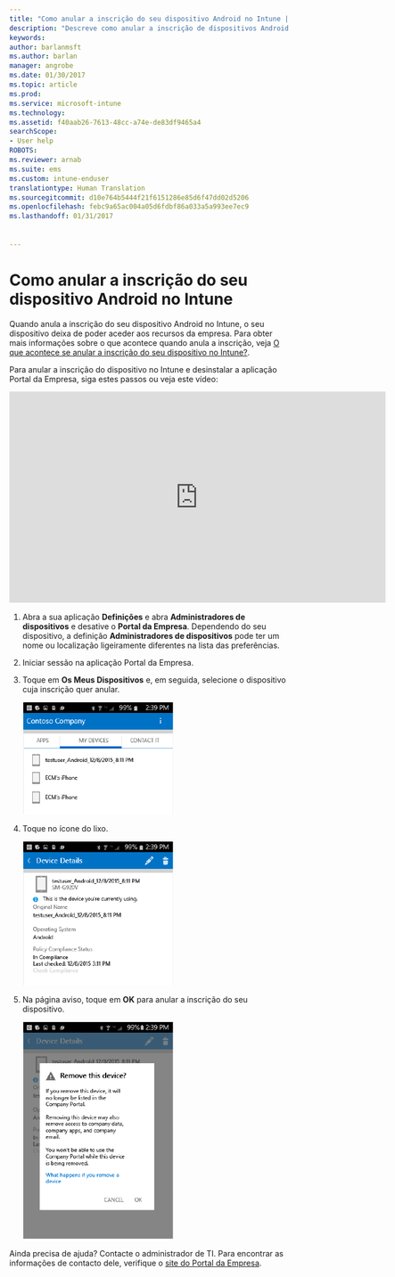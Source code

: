 ```yaml
---
title: "Como anular a inscrição do seu dispositivo Android no Intune | Documentos da Microsoft"
description: "Descreve como anular a inscrição de dispositivos Android no Intune"
keywords: 
author: barlanmsft
ms.author: barlan
manager: angrobe
ms.date: 01/30/2017
ms.topic: article
ms.prod: 
ms.service: microsoft-intune
ms.technology: 
ms.assetid: f40aab26-7613-48cc-a74e-de83df9465a4
searchScope:
- User help
ROBOTS: 
ms.reviewer: arnab
ms.suite: ems
ms.custom: intune-enduser
translationtype: Human Translation
ms.sourcegitcommit: d10e764b5444f21f6151286e85d6f47dd02d5206
ms.openlocfilehash: febc9a65ac004a05d6fdbf86a033a5a993ee7ec9
ms.lasthandoff: 01/31/2017


---
```



# <a name="how-to-unenroll-your-android-device-from-intune"></a>Como anular a inscrição do seu dispositivo Android no Intune

Quando anula a inscrição do seu dispositivo Android no Intune, o seu dispositivo deixa de poder aceder aos recursos da empresa.  Para obter mais informações sobre o que acontece quando anula a inscrição, veja [O que acontece se anular a inscrição do seu dispositivo no Intune?](what-happens-if-you-unenroll-your-device-from-intune-android.md).

Para anular a inscrição do dispositivo no Intune e desinstalar a aplicação Portal da Empresa, siga estes passos ou veja este vídeo:

<iframe width="675" height="379" src="https://www.youtube.com/embed/K-Vi7lNfaMk" frameborder="0" allowfullscreen></iframe>

1. Abra a sua aplicação **Definições** e abra **Administradores de dispositivos** e desative o **Portal da Empresa**. Dependendo do seu dispositivo, a definição **Administradores de dispositivos** pode ter um nome ou localização ligeiramente diferentes na lista das preferências.

2.  Iniciar sessão na aplicação Portal da Empresa.

3.  Toque em **Os Meus Dispositivos** e, em seguida, selecione o dispositivo cuja inscrição quer anular.

    ![Selecione o dispositivo cuja inscrição pretende anular.](./media/andr-1-my-devices-choose.png)

4.  Toque no ícone do lixo.

    ![Toque no ícone do lixo.](./media/andr-2-tap-trashcan.png)

5.  Na página aviso, toque em **OK** para anular a inscrição do seu dispositivo.

    ![Remova o dispositivo.](./media/andr-3-warning-about-remove.png)

Ainda precisa de ajuda? Contacte o administrador de TI. Para encontrar as informações de contacto dele, verifique o [site do Portal da Empresa](http://portal.manage.microsoft.com).

